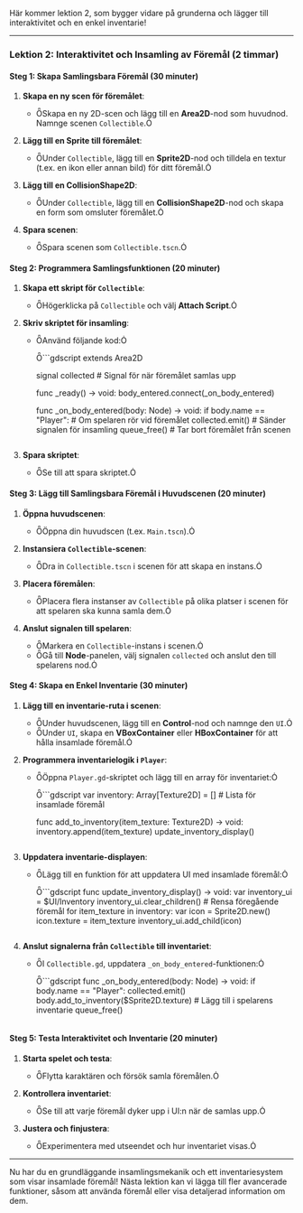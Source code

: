 Här kommer lektion 2, som bygger vidare på grunderna och lägger till interaktivitet och en enkel inventarie!

---

### Lektion 2: Interaktivitet och Insamling av Föremål (2 timmar)

#### Steg 1: Skapa Samlingsbara Föremål (30 minuter)

1. **Skapa en ny scen för föremålet**:
   - Skapa en ny 2D-scen och lägg till en **Area2D**-nod som huvudnod. Namnge scenen `Collectible`.

2. **Lägg till en Sprite till föremålet**:
   - Under `Collectible`, lägg till en **Sprite2D**-nod och tilldela en textur (t.ex. en ikon eller annan bild) för ditt föremål.

3. **Lägg till en CollisionShape2D**:
   - Under `Collectible`, lägg till en **CollisionShape2D**-nod och skapa en form som omsluter föremålet.

4. **Spara scenen**:
   - Spara scenen som `Collectible.tscn`.

#### Steg 2: Programmera Samlingsfunktionen (20 minuter)

1. **Skapa ett skript för `Collectible`**:
   - Högerklicka på `Collectible` och välj **Attach Script**.

2. **Skriv skriptet för insamling**:
   - Använd följande kod:

     ```gdscript
     extends Area2D

     signal collected  # Signal för när föremålet samlas upp

     func _ready() -> void:
         body_entered.connect(_on_body_entered)

     func _on_body_entered(body: Node) -> void:
         if body.name == "Player":  # Om spelaren rör vid föremålet
             collected.emit()  # Sänder signalen för insamling
             queue_free()  # Tar bort föremålet från scenen
     ```

3. **Spara skriptet**:
   - Se till att spara skriptet.

#### Steg 3: Lägg till Samlingsbara Föremål i Huvudscenen (20 minuter)

1. **Öppna huvudscenen**:
   - Öppna din huvudscen (t.ex. `Main.tscn`).

2. **Instansiera `Collectible`-scenen**:
   - Dra in `Collectible.tscn` i scenen för att skapa en instans.

3. **Placera föremålen**:
   - Placera flera instanser av `Collectible` på olika platser i scenen för att spelaren ska kunna samla dem.

4. **Anslut signalen till spelaren**:
   - Markera en `Collectible`-instans i scenen.
   - Gå till **Node**-panelen, välj signalen `collected` och anslut den till spelarens nod.

#### Steg 4: Skapa en Enkel Inventarie (30 minuter)

1. **Lägg till en inventarie-ruta i scenen**:
   - Under huvudscenen, lägg till en **Control**-nod och namnge den `UI`.
   - Under `UI`, skapa en **VBoxContainer** eller **HBoxContainer** för att hålla insamlade föremål.

2. **Programmera inventarielogik i `Player`**:
   - Öppna `Player.gd`-skriptet och lägg till en array för inventariet:

     ```gdscript
     var inventory: Array[Texture2D] = []  # Lista för insamlade föremål

     func add_to_inventory(item_texture: Texture2D) -> void:
         inventory.append(item_texture)
         update_inventory_display()
     ```

3. **Uppdatera inventarie-displayen**:
   - Lägg till en funktion för att uppdatera UI med insamlade föremål:

     ```gdscript
     func update_inventory_display() -> void:
         var inventory_ui = $UI/Inventory
         inventory_ui.clear_children()  # Rensa föregående föremål
         for item_texture in inventory:
             var icon = Sprite2D.new()
             icon.texture = item_texture
             inventory_ui.add_child(icon)
     ```

4. **Anslut signalerna från `Collectible` till inventariet**:
   - I `Collectible.gd`, uppdatera `_on_body_entered`-funktionen:

     ```gdscript
     func _on_body_entered(body: Node) -> void:
         if body.name == "Player":
             collected.emit()
             body.add_to_inventory($Sprite2D.texture)  # Lägg till i spelarens inventarie
             queue_free()
     ```

#### Steg 5: Testa Interaktivitet och Inventarie (20 minuter)

1. **Starta spelet och testa**:
   - Flytta karaktären och försök samla föremålen.

2. **Kontrollera inventariet**:
   - Se till att varje föremål dyker upp i UI:n när de samlas upp.

3. **Justera och finjustera**:
   - Experimentera med utseendet och hur inventariet visas.

---
Nu har du en grundläggande insamlingsmekanik och ett inventariesystem som visar insamlade föremål! Nästa lektion kan vi lägga till fler avancerade funktioner, såsom att använda föremål eller visa detaljerad information om dem.